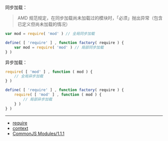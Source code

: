 同步加载：

> AMD 规范规定，在同步加载尚未加载过的模块时，「必须」抛出异常（包含已定义但尚未加载的情况）

```js
var mod = require( 'mod' ) // 全局同步加载

define( [ 'require' ] , function factory( require ) {
    var mod = require( 'mod' ) // 局部同步加载
} )
```

异步加载：

```js
require( [ 'mod' ] , function ( mod ) {
    // 全局异步加载
} )

define( [ 'require' ] , function factory( require ) {
    require( [ 'mod' ] , function ( mod ) {
        // 局部异步加载
    } )
} )
```

---

- [require](https://github.com/amdjs/amdjs-api/blob/master/require.md)
- [context](http://requirejs.org/docs/api.html#config-context)
- [CommonJS Modules/1.1.1](http://wiki.commonjs.org/wiki/Modules/1.1.1#Require)
